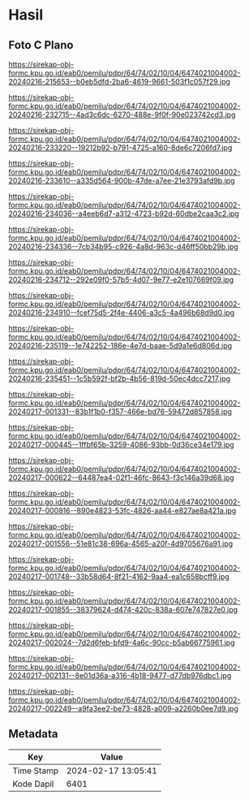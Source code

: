 # Hasil

## Foto C Plano

https://sirekap-obj-formc.kpu.go.id/eab0/pemilu/pdpr/64/74/02/10/04/6474021004002-20240216-215653--b0eb5dfd-2ba6-4619-9661-503f1c057f29.jpg

https://sirekap-obj-formc.kpu.go.id/eab0/pemilu/pdpr/64/74/02/10/04/6474021004002-20240216-232715--4ad3c6dc-6270-488e-9f0f-90e023742cd3.jpg

https://sirekap-obj-formc.kpu.go.id/eab0/pemilu/pdpr/64/74/02/10/04/6474021004002-20240216-233220--19212b92-b791-4725-a160-8de6c7206fd7.jpg

https://sirekap-obj-formc.kpu.go.id/eab0/pemilu/pdpr/64/74/02/10/04/6474021004002-20240216-233610--a335d564-900b-47de-a7ee-21e3793afd9b.jpg

https://sirekap-obj-formc.kpu.go.id/eab0/pemilu/pdpr/64/74/02/10/04/6474021004002-20240216-234036--a4eeb6d7-a312-4723-b92d-60dbe2caa3c2.jpg

https://sirekap-obj-formc.kpu.go.id/eab0/pemilu/pdpr/64/74/02/10/04/6474021004002-20240216-234336--7cb34b95-c926-4a8d-963c-d46ff50bb29b.jpg

https://sirekap-obj-formc.kpu.go.id/eab0/pemilu/pdpr/64/74/02/10/04/6474021004002-20240216-234712--292e09f0-57b5-4d07-9e77-e2e107669f09.jpg

https://sirekap-obj-formc.kpu.go.id/eab0/pemilu/pdpr/64/74/02/10/04/6474021004002-20240216-234910--fcef75d5-2f4e-4406-a3c5-4a496b68d9d0.jpg

https://sirekap-obj-formc.kpu.go.id/eab0/pemilu/pdpr/64/74/02/10/04/6474021004002-20240216-235119--1e742252-186e-4e7d-baae-5d9a1e6d806d.jpg

https://sirekap-obj-formc.kpu.go.id/eab0/pemilu/pdpr/64/74/02/10/04/6474021004002-20240216-235451--1c5b592f-bf2b-4b56-819d-50ec4dcc7217.jpg

https://sirekap-obj-formc.kpu.go.id/eab0/pemilu/pdpr/64/74/02/10/04/6474021004002-20240217-001331--83b1f1b0-f357-466e-bd76-59472d857858.jpg

https://sirekap-obj-formc.kpu.go.id/eab0/pemilu/pdpr/64/74/02/10/04/6474021004002-20240217-000445--1ffbf65b-3259-4086-93bb-0d36ce34e179.jpg

https://sirekap-obj-formc.kpu.go.id/eab0/pemilu/pdpr/64/74/02/10/04/6474021004002-20240217-000622--64487ea4-02f1-46fc-8643-f3c146a39d68.jpg

https://sirekap-obj-formc.kpu.go.id/eab0/pemilu/pdpr/64/74/02/10/04/6474021004002-20240217-000816--890e4823-53fc-4826-aa44-e827ae8a421a.jpg

https://sirekap-obj-formc.kpu.go.id/eab0/pemilu/pdpr/64/74/02/10/04/6474021004002-20240217-001556--51e81c38-696a-4565-a20f-4d9705676a91.jpg

https://sirekap-obj-formc.kpu.go.id/eab0/pemilu/pdpr/64/74/02/10/04/6474021004002-20240217-001748--33b58d64-8f21-4162-9aa4-ea1c658bcff9.jpg

https://sirekap-obj-formc.kpu.go.id/eab0/pemilu/pdpr/64/74/02/10/04/6474021004002-20240217-001855--38379624-d474-420c-838a-607e747827e0.jpg

https://sirekap-obj-formc.kpu.go.id/eab0/pemilu/pdpr/64/74/02/10/04/6474021004002-20240217-002024--7d2d6feb-bfd9-4a6c-90cc-b5ab66775961.jpg

https://sirekap-obj-formc.kpu.go.id/eab0/pemilu/pdpr/64/74/02/10/04/6474021004002-20240217-002131--8e01d36a-a316-4b18-9477-d77db976dbc1.jpg

https://sirekap-obj-formc.kpu.go.id/eab0/pemilu/pdpr/64/74/02/10/04/6474021004002-20240217-002249--a9fa3ee2-be73-4828-a009-a2260b0ee7d9.jpg


## Metadata

| Key        | Value               |
| ---------- | ------------------- |
| Time Stamp | 2024-02-17 13:05:41 |
| Kode Dapil | 6401                |



